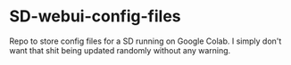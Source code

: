 # SD-webui-config-files
Repo to store config files for a SD running on Google Colab.
I simply don't want that shit being updated randomly without any warning.
